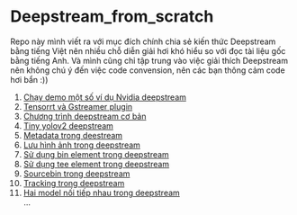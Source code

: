 # Deepstream_from_scratch
Repo này mình viết ra với mục đích chính chia sẻ kiến thức Deepstream bằng tiếng Việt nên nhiều chỗ diễn giải hơi khó hiểu so với đọc tài liệu gốc bằng tiếng Anh. Và mình cũng chỉ tập trung vào việc giải thích Deepstream nên không chú ý đến việc code convension, nên các bạn thông cảm code hơi bẩn :))

1. [Chạy demo một số ví dụ Nvidia deepstream](./doc/run_nvidia_deepstream_example.md)    
2. [Tensorrt và Gstreamer plugin](./doc/tensorrt_gstreamer_plugin.md)    
3. [Chương trình deepstream cơ bản](./doc/deepstream_test1.md)   
4. [Tiny yolov2 deepstream](./doc/deepstream_yolo.md)  
5. [Metadata trong deestream](./doc/deepstream_metadata.md)    
6. [Lưu hình ảnh trong deepstream](./doc/save_image_deepstream.md)  
7. [Sử dụng bin element trong deepstream](./doc/bin_element.md)  
8. [Sử dụng tee element trong deepstream](./doc/tee_element.md)  
9. [Sourcebin trong deepstream](./doc/sourcebin.md)  
10. [Tracking trong deepstream](./doc/tracking.md)  
11. [Hai model nối tiếp nhau trong deepstream](./doc/many_models.md)  
...